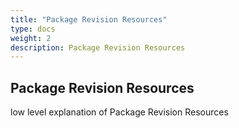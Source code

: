 ```yaml
---
title: "Package Revision Resources"
type: docs
weight: 2
description: Package Revision Resources
---
```


## Package Revision Resources

low level explanation of Package Revision Resources
